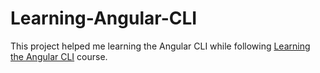 # Learning-Angular-CLI

This project helped me learning the Angular CLI while following [Learning the Angular CLI](https://www.lynda.com/Angular-tutorials/Welcome/653259/711014-4.html) course.
